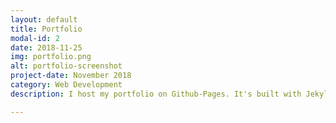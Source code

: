 ```yaml
---
layout: default
title: Portfolio
modal-id: 2
date: 2018-11-25
img: portfolio.png
alt: portfolio-screenshot
project-date: November 2018
category: Web Development
description: I host my portfolio on Github-Pages. It's built with Jekyll.

---
```

